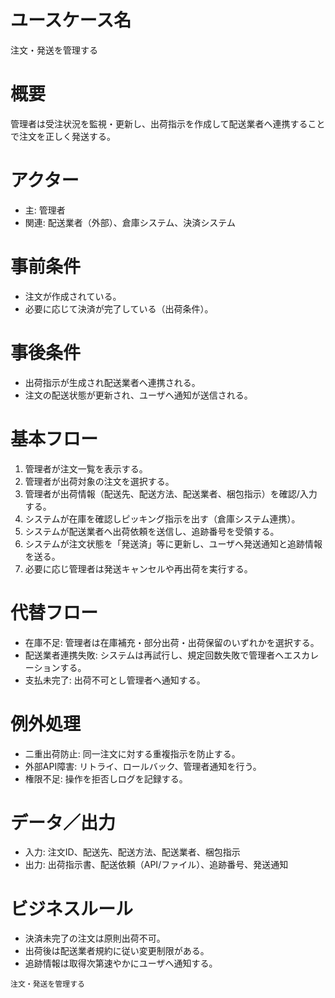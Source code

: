 # ユースケース名
注文・発送を管理する

# 概要
管理者は受注状況を監視・更新し、出荷指示を作成して配送業者へ連携することで注文を正しく発送する。

# アクター
- 主: 管理者  
- 関連: 配送業者（外部）、倉庫システム、決済システム

# 事前条件
- 注文が作成されている。  
- 必要に応じて決済が完了している（出荷条件）。

# 事後条件
- 出荷指示が生成され配送業者へ連携される。  
- 注文の配送状態が更新され、ユーザへ通知が送信される。

# 基本フロー
1. 管理者が注文一覧を表示する。  
2. 管理者が出荷対象の注文を選択する。  
3. 管理者が出荷情報（配送先、配送方法、配送業者、梱包指示）を確認/入力する。  
4. システムが在庫を確認しピッキング指示を出す（倉庫システム連携）。  
5. システムが配送業者へ出荷依頼を送信し、追跡番号を受領する。  
6. システムが注文状態を「発送済」等に更新し、ユーザへ発送通知と追跡情報を送る。  
7. 必要に応じ管理者は発送キャンセルや再出荷を実行する。

# 代替フロー
- 在庫不足: 管理者は在庫補充・部分出荷・出荷保留のいずれかを選択する。  
- 配送業者連携失敗: システムは再試行し、規定回数失敗で管理者へエスカレーションする。  
- 支払未完了: 出荷不可とし管理者へ通知する。

# 例外処理
- 二重出荷防止: 同一注文に対する重複指示を防止する。  
- 外部API障害: リトライ、ロールバック、管理者通知を行う。  
- 権限不足: 操作を拒否しログを記録する。

# データ／出力
- 入力: 注文ID、配送先、配送方法、配送業者、梱包指示  
- 出力: 出荷指示書、配送依頼（API/ファイル）、追跡番号、発送通知

# ビジネスルール
- 決済未完了の注文は原則出荷不可。  
- 出荷後は配送業者規約に従い変更制限がある。  
- 追跡情報は取得次第速やかにユーザへ通知する。
```# ユースケース名
注文・発送を管理する